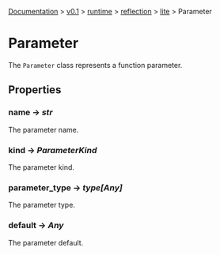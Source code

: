 [Documentation](/docs/documentation.md) >
 [v0.1](/docs/0.1/version.md) >
  [runtime](/docs/0.1/runtime/module.md) >
   [reflection](/docs/0.1/runtime/reflection/module.md) >
    [lite](/docs/0.1/runtime/reflection/lite/module.md) >
     Parameter

# Parameter

The `Parameter` class represents a function parameter.

## Properties

### name -> _str_

The parameter name.

### kind -> _ParameterKind_

The parameter kind.

### parameter_type -> _type[Any]_

The parameter type.

### default -> _Any_

The parameter default.